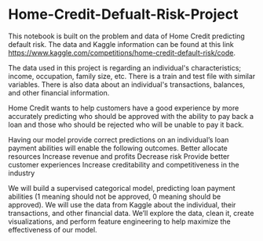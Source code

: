 # Home-Credit-Defualt-Risk-Project

This notebook is built on the problem and data of Home Credit predicting default risk. The data and Kaggle information can be found at this link https://www.kaggle.com/competitions/home-credit-default-risk/code.

The data used in this project is regarding an individual's characteristics; income, occupation, family size, etc. There is a train and test file with similar variables. There is also data about an individual's transactions, balances, and other financial information.

Home Credit wants to help customers have a good experience by more accurately predicting who should be approved with the ability to pay back a loan and those who should be rejected who will be unable to pay it back.

Having our model provide correct predictions on an individual’s loan payment abilities will enable the following outcomes.
Better allocate resources
Increase revenue and profits
Decrease risk
Provide better customer experiences
Increase creditability and competitiveness in the industry

We will build a supervised categorical model, predicting loan payment abilities (1 meaning should not be approved, 0 meaning should be approved). We will use the data from Kaggle about the individual, their transactions, and other financial data. We’ll explore the data, clean it, create visualizations, and perform feature engineering to help maximize the effectiveness of our model.
